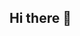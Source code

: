 ## Hi there 👋

<!--
**Wilber88/Wilber88** is a ✨ _special_ ✨ repository because its `README.md` (this file) appears on your GitHub profile.


- 😊 Mi nombre es Wilber Lancea Mamani  
- 🙃 Tengo 22 años     
- ⚽ Me gusta jugar el porte de Futbol
- 😃 Trabajo con mi padre en su negocio 
- 🖥 Actualmente soy estudiante de la carrera de ingenieria de sistemas de la Universidad Mayor de San Simon
- 🤓 En mis tiempos me gusta Leer y escuchar musica
- Y en mis otros tiempo libre me gusta hablar mas con mi compañera giovanna ❤.
